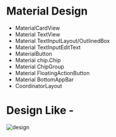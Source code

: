 # Material Design 
   * MaterialCardView
   * Material TextView
   * Material TextInputLayout/OutlinedBox
   * Material TextInputEditText
   * MaterialButton
   * Material chip.Chip
   * Material ChipGroup
   * Material FloatingActionButton
   * Material BottomAppBar
   * CoordinatorLayout
   
   # Design Like -

![design](https://user-images.githubusercontent.com/26789516/53011433-8a1f5e00-346a-11e9-9266-b2e65056a71c.png)

 
